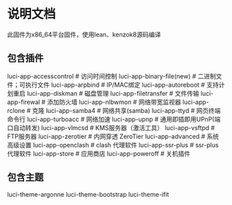 # 说明文档

此固件为x86_64平台固件，使用lean、kenzok8源码编译

## 包含插件

luci-app-accesscontrol        # 访问时间控制
luci-app-binary-file(new)    # 二进制文件；可执行文件
luci-app-arpbind            # IP/MAC绑定
luci-app-autoreboot            # 支持计划重启
luci-app-diskman            # 磁盘管理
luci-app-filetransfer        # 文件传输
luci-app-firewal            # 添加防火墙
luci-app-nlbwmon            # 网络带宽监视器
luci-app-rclone                # 克隆
luci-app-samba4                # 网络共享(samba)
luci-app-ttyd                # 网页终端命令行
luci-app-turboacc            # 网络加速
luci-app-upnp                # 通用即插即用UPnP(端口自动转发)
luci-app-vlmcsd                # KMS服务器（激活工具）
luci-app-vsftpd                # FTP服务器
luci-app-zerotier            # 内网穿透 ZeroTier
luci-app-advanced            # 系统高级设置
luci-app-openclash            # clash 代理软件
luci-app-ssr-plus            # ssr-plus 代理软件
luci-app-store                # 应用商店
luci-app-poweroff            # 关机插件

## 包含主题

luci-theme-argonne
luci-theme-bootstrap
luci-theme-ifit
